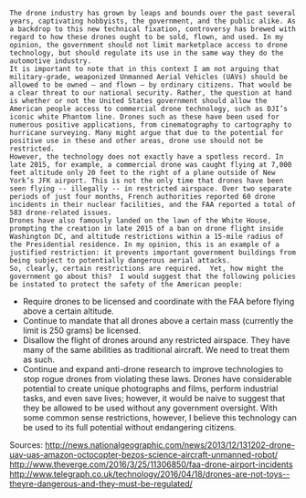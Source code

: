     The drone industry has grown by leaps and bounds over the past several years, captivating hobbyists, the government, and the public alike. As a backdrop to this new technical fixation, controversy has brewed with regard to how these drones ought to be sold, flown, and used. In my opinion, the government should not limit marketplace access to drone technology, but should regulate its use in the same way they do the automotive industry.
    It is important to note that in this context I am not arguing that military-grade, weaponized Unmanned Aerial Vehicles (UAVs) should be allowed to be owned – and flown – by ordinary citizens. That would be a clear threat to our national security. Rather, the question at hand is whether or not the United States government should allow the American people access to commercial drone technology, such as DJI’s iconic white Phantom line. Drones such as these have been used for numerous positive applications, from cinematography to cartography to hurricane surveying. Many might argue that due to the potential for positive use in these and other areas, drone use should not be restricted.
    However, the technology does not exactly have a spotless record. In late 2015, for example, a commercial drone was caught flying at 7,000 feet altitude only 20 feet to the right of a plane outside of New York’s JFK airport. This is not the only time that drones have been seen flying -- illegally -- in restricted airspace. Over two separate periods of just four months, French authorities reported 60 drone incidents in their nuclear facilities, and the FAA reported a total of 583 drone-related issues.
    Drones have also famously landed on the lawn of the White House, prompting the creation in late 2015 of a ban on drone flight inside Washington DC, and altitude restrictions within a 15-mile radius of the Presidential residence. In my opinion, this is an example of a justified restriction: it prevents important government buildings from being subject to potentially dangerous aerial attacks.
    So, clearly, certain restrictions are required.  Yet, how might the government go about this?  I would suggest that the following policies be instated to protect the safety of the American people:
* Require drones to be licensed and coordinate with the FAA before flying above a certain altitude.
* Continue to mandate that all drones above a certain mass (currently the limit is 250 grams) be licensed.
* Disallow the flight of drones around any restricted airspace. They have many of the same abilities as traditional aircraft. We need to treat them as such.
* Continue and expand anti-drone research to improve technologies to stop rogue drones from violating these laws.
    Drones have considerable potential to create unique photographs and films, perform industrial tasks, and even save lives; however, it would be naive to suggest that they be allowed to be used without any government oversight. With some common sense restrictions, however, I believe this technology can be used to its full potential without endangering citizens.

Sources:
http://news.nationalgeographic.com/news/2013/12/131202-drone-uav-uas-amazon-octocopter-bezos-science-aircraft-unmanned-robot/
http://www.theverge.com/2016/3/25/11306850/faa-drone-airport-incidents
http://www.telegraph.co.uk/technology/2016/04/18/drones-are-not-toys--theyre-dangerous-and-they-must-be-regulated/

